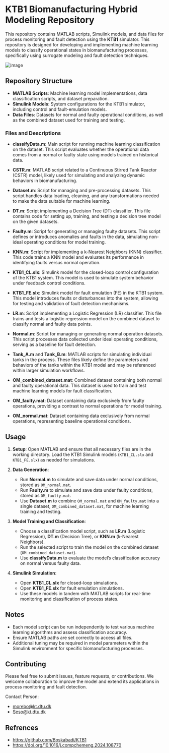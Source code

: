 
# KTB1 Biomanufacturing Hybrid Modeling Repository

This repository contains MATLAB scripts, Simulink models, and data files for process monitoring and fault detection using the **KTB1** simulator. This repository is designed for developing and implementing machine learning models to classify operational states in biomanufacturing processes, specifically using surrogate modeling and fault detection techniques.

![image](https://github.com/user-attachments/assets/b64ca458-5169-4e71-91f0-577a6f99f4c4)

## Repository Structure

- **MATLAB Scripts**: Machine learning model implementations, data classification scripts, and dataset preparation.
- **Simulink Models**: System configurations for the KTB1 simulator, including control and fault-emulation models.
- **Data Files**: Datasets for normal and faulty operational conditions, as well as the combined dataset used for training and testing.

### Files and Descriptions

- **classifyData.m**: Main script for running machine learning classification on the dataset. This script evaluates whether the operational data comes from a normal or faulty state using models trained on historical data.

- **CSTR.m**: MATLAB script related to a Continuous Stirred Tank Reactor (CSTR) model, likely used for simulating and analyzing dynamic behaviors in biomanufacturing.

- **Dataset.m**: Script for managing and pre-processing datasets. This script handles data loading, cleaning, and any transformations needed to make the data suitable for machine learning.

- **DT.m**: Script implementing a Decision Tree (DT) classifier. This file contains code for setting up, training, and testing a decision tree model on the given datasets.

- **Faulty.m**: Script for generating or managing faulty datasets. This script defines or introduces anomalies and faults in the data, simulating non-ideal operating conditions for model training.

- **KNN.m**: Script for implementing a k-Nearest Neighbors (KNN) classifier. This code trains a KNN model and evaluates its performance in identifying faults versus normal operation.

- **KTB1_CL.slx**: Simulink model for the closed-loop control configuration of the KTB1 system. This model is used to simulate system behavior under feedback control conditions.

- **KTB1_FE.slx**: Simulink model for fault emulation (FE) in the KTB1 system. This model introduces faults or disturbances into the system, allowing for testing and validation of fault detection mechanisms.

- **LR.m**: Script implementing a Logistic Regression (LR) classifier. This file trains and tests a logistic regression model on the combined dataset to classify normal and faulty data points.

- **Normal.m**: Script for managing or generating normal operation datasets. This script processes data collected under ideal operating conditions, serving as a baseline for fault detection.

- **Tank_A.m** and **Tank_B.m**: MATLAB scripts for simulating individual tanks in the process. These files likely define the parameters and behaviors of the tanks within the KTB1 model and may be referenced within larger simulation workflows.

- **OM_combined_dataset.mat**: Combined dataset containing both normal and faulty operational data. This dataset is used to train and test machine learning models for fault classification.

- **OM_faulty.mat**: Dataset containing data exclusively from faulty operations, providing a contrast to normal operations for model training.

- **OM_normal.mat**: Dataset containing data exclusively from normal operations, representing baseline operational conditions.

## Usage

1. **Setup**: Open MATLAB and ensure that all necessary files are in the working directory. Load the KTB1 Simulink models (`KTB1_CL.slx` and `KTB1_FE.slx`) as needed for simulations.

2. **Data Generation**:
   - Run **Normal.m** to simulate and save data under normal conditions, stored as `OM_normal.mat`.
   - Run **Faulty.m** to simulate and save data under faulty conditions, stored as `OM_faulty.mat`.
   - Use **Dataset.m** to combine `OM_normal.mat` and `OM_faulty.mat` into a single dataset, `OM_combined_dataset.mat`, for machine learning training and testing.

3. **Model Training and Classification**:
   - Choose a classification model script, such as **LR.m** (Logistic Regression), **DT.m** (Decision Tree), or **KNN.m** (k-Nearest Neighbors).
   - Run the selected script to train the model on the combined dataset (`OM_combined_dataset.mat`).
   - Use **classifyData.m** to evaluate the model’s classification accuracy on normal versus faulty data.

4. **Simulink Simulation**:
   - Open **KTB1_CL.slx** for closed-loop simulations.
   - Open **KTB1_FE.slx** for fault emulation simulations.
   - Use these models in tandem with MATLAB scripts for real-time monitoring and classification of process states.

## Notes

- Each model script can be run independently to test various machine learning algorithms and assess classification accuracy.
- Ensure MATLAB paths are set correctly to access all files.
- Additional tuning may be required in model parameters within the Simulink environment for specific biomanufacturing processes.

## Contributing

Please feel free to submit issues, feature requests, or contributions. We welcome collaboration to improve the model and extend its applications in process monitoring and fault detection.

Contact Person: 
- morebo@kt.dtu.dk
- Seso@kt.dtu.dk

## Refrences

- https://github.com/Boskabadi/KTB1
- https://doi.org/10.1016/j.compchemeng.2024.108770
